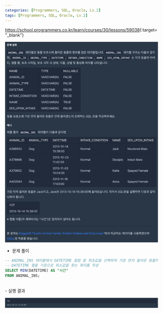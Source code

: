```yaml
---
categories: [Programmers, SQL, Oracle, Lv.2]
tags: [Programmers, SQL, Oracle, Lv.2] 
---
```


<https://school.programmers.co.kr/learn/courses/30/lessons/59038>{:target="_blank"}

![문제](/assets/img/programmers/sql/oracle/lv.2/%EC%B5%9C%EC%86%9F%EA%B0%92_%EA%B5%AC%ED%95%98%EA%B8%B0(1).png)

- 문제 풀이

```sql
-- ANIMAL_INS 테이블에서 DATETIME 컬럼 중 최솟값을 선택하여 가장 먼저 들어온 동물의 들어온 시간을 조회
-- DATETIME 열을 기준으로 최소값을 찾는 쿼리를 작성
SELECT MIN(DATETIME) AS "시간"
FROM ANIMAL_INS;
```

<br>
- 실행 결과

![실행 결과](/assets/img/programmers/sql/oracle/lv.2/%EC%B5%9C%EC%86%9F%EA%B0%92_%EA%B5%AC%ED%95%98%EA%B8%B0(2).png)